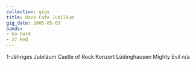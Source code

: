 ```yaml
---
collection: gigs
title: Rock Cafe Jubiläum
gig_date: 2005-05-03
bands:
- Go Hard
- 27 Red
---
```


1-Jähriges Jubiläum Castle of Rock	Konzert	Lüdinghausen	Mighty Evil	n/a